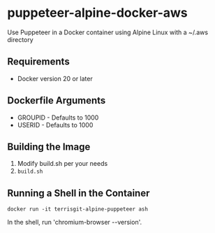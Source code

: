 # puppeteer-alpine-docker-aws
Use Puppeteer in a Docker container using Alpine Linux with a ~/.aws directory

## Requirements

- Docker version 20 or later

## Dockerfile Arguments

- GROUPID - Defaults to 1000
- USERID - Defaults to 1000

## Building the Image

1. Modify build.sh per your needs
2. `build.sh`

## Running a Shell in the Container

`docker run -it terrisgit-alpine-puppeteer ash`

In the shell, run 'chromium-browser --version'.